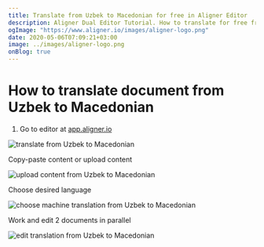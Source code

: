 ```yaml
---
title: Translate from Uzbek to Macedonian for free in Aligner Editor
description: Aligner Dual Editor Tutorial. How to translate for free from Uzbek to Macedonian. Aligner is multilingual document management platform. 
ogImage: "https://www.aligner.io/images/aligner-logo.png"
date: 2020-05-06T07:09:21+03:00
image: ../images/aligner-logo.png
onBlog: true
---
```


# How to translate document from Uzbek to Macedonian

1. Go to editor at [app.aligner.io](https://app.aligner.io "Aligner App web page")

![translate from Uzbek to Macedonian](../aligner-blank-editor.png "translate from Uzbek to Macedonian")

Copy-paste content or upload content

![upload content from Uzbek to Macedonian](../aligner-uploaded-document.png "upload content from Uzbek to Macedonian")

Choose desired language

![choose machine translation from Uzbek to Macedonian](../aligner-language-dropdown.png "choose machine translation from Uzbek to Macedonian")

Work and edit 2 documents in parallel

![edit translation from Uzbek to Macedonian](../aligner-double-sitded-editor.png "edit translation from Uzbek to Macedonian")

